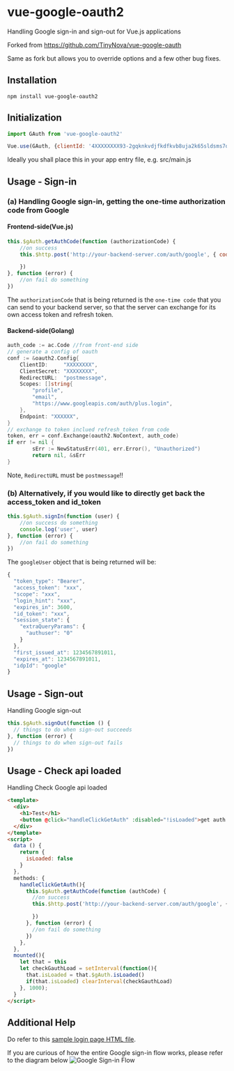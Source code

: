 # vue-google-oauth2
Handling Google sign-in and sign-out for Vue.js applications

Forked from https://github.com/TinyNova/vue-google-oauth

Same as fork but allows you to override options and a few other bug fixes.

## Installation
```
npm install vue-google-oauth2
```

## Initialization
```javascript
import GAuth from 'vue-google-oauth2'

Vue.use(GAuth, {clientId: '4XXXXXXXX93-2gqknkvdjfkdfkvb8uja2k65sldsms7qo9.apps.googleusercontent.com', scope: 'profile email https://www.googleapis.com/auth/plus.login'})

```
Ideally you shall place this in your app entry file, e.g. src/main.js

## Usage - Sign-in
### (a) Handling Google sign-in, getting the one-time authorization code from Google

#### Frontend-side(Vue.js)
```javascript
this.$gAuth.getAuthCode(function (authorizationCode) {
	//on success
	this.$http.post('http://your-backend-server.com/auth/google', { code: authorizationCode, redirect_uri: 'postmessage' }).then(function (response) {

	})
}, function (error) {
	//on fail do something
})
```
The `authorizationCode` that is being returned is the `one-time code` that you can send to your backend server, so that the server can exchange for its own access token and refresh token.

#### Backend-side(Golang)
```go
auth_code := ac.Code //from front-end side
// generate a config of oauth
conf := &oauth2.Config{
	ClientID:     "XXXXXXXX",
	ClientSecret: "XXXXXXXX",
	RedirectURL:  "postmessage",
	Scopes: []string{
		"profile",
		"email",
		"https://www.googleapis.com/auth/plus.login",
	},
	Endpoint: "XXXXXX",
}
// exchange to token inclued refresh_token from code
token, err = conf.Exchange(oauth2.NoContext, auth_code)
if err != nil {
		sErr := NewStatusErr(401, err.Error(), "Unauthorized")
		return nil, &sErr
}
```
Note, ```RedirectURL``` must be ```postmessage```!!



### (b) Alternatively, if you would like to directly get back the access_token and id_token
```javascript
this.$gAuth.signIn(function (user) {
	//on success do something
	console.log('user', user)
}, function (error) {
	//on fail do something
})
```

The `googleUser` object that is being returned will be:
```javascript
{
  "token_type": "Bearer",
  "access_token": "xxx",
  "scope": "xxx",
  "login_hint": "xxx",
  "expires_in": 3600,
  "id_token": "xxx",
  "session_state": {
    "extraQueryParams": {
      "authuser": "0"
    }
  },
  "first_issued_at": 1234567891011,
  "expires_at": 1234567891011,
  "idpId": "google"
}
```

## Usage - Sign-out
Handling Google sign-out
```javascript
this.$gAuth.signOut(function () {
  // things to do when sign-out succeeds
}, function (error) {
  // things to do when sign-out fails
})
```

## Usage - Check api loaded
Handling Check Google api loaded
```html
<template>
  <div>
    <h1>Test</h1>
    <button @click="handleClickGetAuth" :disabled="!isLoaded">get auth code</button>
  </div>
</template>
<script>
  data () {
    return {
      isLoaded: false
    }
  },
  methods: {
    handleClickGetAuth(){
      this.$gAuth.getAuthCode(function (authCode) {
        //on success
        this.$http.post('http://your-backend-server.com/auth/google', { code: authCode, redirect_uri: 'postmessage' }).then(function (response) {

        })
      }, function (error) {
        //on fail do something
      })
    },
  },
  mounted(){
    let that = this
    let checkGauthLoad = setInterval(function(){
      that.isLoaded = that.$gAuth.isLoaded()
      if(that.isLoaded) clearInterval(checkGauthLoad)
    }, 1000);
  }
</script>
```

## Additional Help
Do refer to this [sample login page HTML file](https://github.com/guruahn/vue-google-oauth2/blob/master/sample.html).

If you are curious of how the entire Google sign-in flow works, please refer to the diagram below
![Google Sign-in Flow](http://i.imgur.com/BQPXKyT.png)
